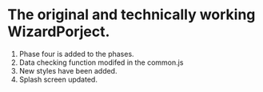 # The original and technically working WizardPorject.


1. Phase four is added to the phases. 
2. Data checking function modifed in the common.js
3. New styles have been added.
4. Splash screen updated.
